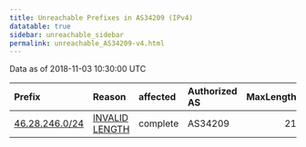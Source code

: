 ```yaml
---
title: Unreachable Prefixes in AS34209 (IPv4)
datatable: true
sidebar: unreachable_sidebar
permalink: unreachable_AS34209-v4.html
---
```


Data as of 2018-11-03 10:30:00 UTC


<div class="datatable-begin"></div>

| Prefix                                                 | Reason                                                                                                   | affected   | Authorized AS   |   MaxLength | Anchor                                         |   unreachable /24s |
|:-------------------------------------------------------|:---------------------------------------------------------------------------------------------------------|:-----------|:----------------|------------:|:-----------------------------------------------|-------------------:|
| [46.28.246.0/24](https://stat.ripe.net/46.28.246.0/24) | [INVALID LENGTH](https://rpki-validator.ripe.net/announcement-preview?asn=AS34209&prefix=46.28.246.0/24) | complete   | AS34209         |          21 | [RIPE](unreachable_RIPE_NCC_RPKI_Root-v4.html) |                  1 |

<div class="datatable-end"></div>